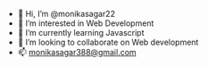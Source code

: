 - 👋 Hi, I’m @monikasagar22
- 👀 I’m interested in Web Development 
- 🌱 I’m currently learning Javascript
- 💞️ I’m looking to collaborate on Web development
- 📫 monikasagar388@gmail.com

<!---
monikasagar22/monikasagar22 is a ✨ special ✨ repository because its `README.md` (this file) appears on your GitHub profile.
You can click the Preview link to take a look at your changes.
--->
